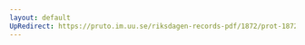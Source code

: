 ```yaml
---
layout: default
UpRedirect: https://pruto.im.uu.se/riksdagen-records-pdf/1872/prot-1872--fk--422/prot-1872--fk--422_042.pdf
---
```

